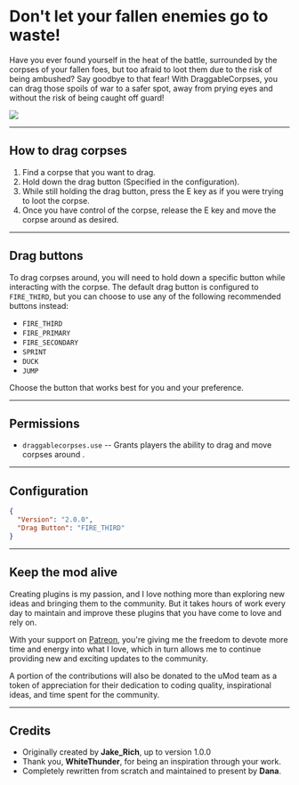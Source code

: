 # Don't let your fallen enemies go to waste!
Have you ever found yourself in the heat of the battle, surrounded by the corpses of your fallen foes, but too afraid to loot them due to the risk of being ambushed? Say goodbye to that fear! With DraggableCorpses, you can drag those spoils of war to a safer spot, away from prying eyes and without the risk of being caught off guard!

![](https://i.imgur.com/JAO3e93.png)

----------

## How to drag corpses
1. Find a corpse that you want to drag.
2. Hold down the drag button (Specified in the configuration).
3. While still holding the drag button, press the E key as if you were trying to loot the corpse.
4. Once you have control of the corpse, release the E key and move the corpse around as desired.                                                                                                                 

---------
## Drag buttons
To drag corpses around, you will need to hold down a specific button while interacting with the corpse. The default drag button is configured to `FIRE_THIRD`, but you can choose to use any of the following recommended buttons instead:
* `FIRE_THIRD`
* `FIRE_PRIMARY`
* `FIRE_SECONDARY`
* `SPRINT`
* `DUCK`
* `JUMP`

Choose the button that works best for you and your preference.

-----

## Permissions
* `draggablecorpses.use` --  Grants players the ability to drag and move corpses around .

--------------
## Configuration
```json
{
  "Version": "2.0.0",
  "Drag Button": "FIRE_THIRD"
}
```

---------

## Keep the mod alive
Creating plugins is my passion, and I love nothing more than exploring new ideas and bringing them to the community. But it takes hours of work every day to maintain and improve these plugins that you have come to love and rely on.

With your support on [Patreon](https://www.patreon.com/VisEntities), you're  giving me the freedom to devote more time and energy into what I love, which in turn allows me to continue providing new and exciting updates to the community.

A portion of the contributions will also be donated to the uMod team as a token of appreciation for their dedication to coding quality, inspirational ideas, and time spent for the community.

------

## Credits
* Originally created by **Jake_Rich**, up to version 1.0.0
* Thank you, **WhiteThunder**, for being an inspiration through your work.
* Completely rewritten from scratch and maintained to present by **Dana**.